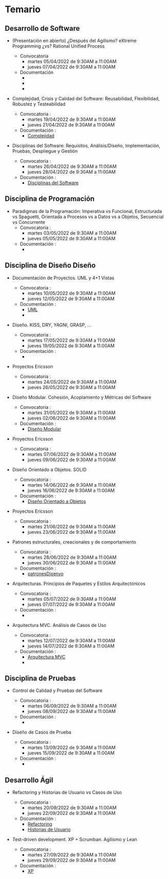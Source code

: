 # Temario

## Desarrollo de Software

- (Presentación en abierto) ¿Después del Agilismo? eXtreme Programming ¿vs? Rational Unified Process
  * Convocatoria 
     * martes 05/04/2022 de 9:30AM a 11:00AM
     * jueves 07/04/2022 de 9:30AM a 11:00AM
  * Documentación
     * []()
     * []()
     * []()  

- Complejidad, Crisis y Calidad del Software: Reusabilidad, Flexibilidad, Robustez y Testeabilidad
  * Convocatoria :
     * martes 19/04/2022 de 9:30AM a 11:00AM
     * jueves 21/04/2022 de 9:30AM a 11:00AM
  * Documentación :
     * [Complejidad](https://github.com/USantaTecla-0-general/3-publicaciones/tree/master/USantaTecla/1-fundamentos/3-complejidad)

- Disciplinas del Software: Requisitos, Análisis/Diseño, Implementación, Pruebas, Despliegue y Gestión
  * Convocatoria :
     * martes 26/04/2022 de 9:30AM a 11:00AM
     * jueves 28/04/2022 de 9:30AM a 11:00AM
  * Documentación :
     * [Disciplinas del Software](https://github.com/USantaTecla-0-general/3-publicaciones/tree/master/USantaTecla/1-fundamentos/5-disciplinasSoftware)

## Disciplina de Programación

- Paradigmas de la Programación: Imperativa vs Funcional, Estructurada vs Spaguetti, Orientada a Procesos vs a Datos vs a Objetos, Secuencial vs Concurrente
  * Convocatoria :
    * martes 03/05/2022 de 9:30AM a 11:00AM
    * jueves 05/05/2022 de 9:30AM a 11:00AM
  * Documentación :
    * []()

## Disciplina de Diseño Diseño

- Documentación de Proyectos. UML y 4+1 Vistas
  * Convocatoria :
     * martes 10/05/2022 de 9:30AM a 11:00AM
     * jueves 12/05/2022 de 9:30AM a 11:00AM
  * Documentación :
     * [UML](https://github.com/USantaTecla-0-general/3-publicaciones/tree/master/USantaTecla/tech-uml)
     * []()

- Diseño. KISS, DRY, YAGNI, GRASP, ...
  * Convocatoria :
     * martes 17/05/2022 de 9:30AM a 11:00AM
     * jueves 19/05/2022 de 9:30AM a 11:00AM
  * Documentación :
     * []()

- Proyectos Ericsson
  * Convocatoria :
    * martes 24/05/2022 de 9:30AM a 11:00AM
    * jueves 26/05/2022 de 9:30AM a 11:00AM

- Diseño Modular. Cohesión, Acoplamiento y Métricas del Software
  * Convocatoria :
     * martes 31/05/2022 de 9:30AM a 11:00AM
     * jueves 02/06/2022 de 9:30AM a 11:00AM
  * Documentación :
     * [Diseño Modular](https://github.com/USantaTecla-0-general/3-publicaciones/tree/master/USantaTecla/3-disenyo/2-disenyoModular)

- Proyectos Ericsson
  * Convocatoria :
     * martes 07/06/2022 de 9:30AM a 11:00AM
     * jueves 09/06/2022 de 9:30AM a 11:00AM

- Diseño Orientado a Objetos. SOLID
  * Convocatoria :
     * martes 14/06/2022 de 9:30AM a 11:00AM
     * jueves 16/06/2022 de 9:30AM a 11:00AM
  * Documentación :
     * [Diseño Orientado a Objetos](https://github.com/USantaTecla-0-general/3-publicaciones/tree/master/USantaTecla/3-disenyo/3-disenyoOrientadoObjetos)

- Proyectos Ericsson
  * Convocatoria :
     * martes 21/06/2022 de 9:30AM a 11:00AM
     * jueves 23/06/2022 de 9:30AM a 11:00AM

- Patrones estructurales, creacionales y de comportamiento
  * Convocatoria :
     * martes 28/06/2022 de 9:30AM a 11:00AM
     * jueves 30/06/2022 de 9:30AM a 11:00AM
  * Documentación :
     * [patronesDisenyo](https://github.com/USantaTecla-0-general/3-publicaciones/tree/master/USantaTecla/3-disenyo/4-patronesDisenyo)

- Arquitecturas. Principios de Paquetes y Estilos Arquitectónicos
  * Convocatoria :
     * martes 05/07/2022 de 9:30AM a 11:00AM
     * jueves 07/07/2022 de 9:30AM a 11:00AM
  * Documentación :
     * []()

- Arquitectura MVC. Análisis de Casos de Uso
  * Convocatoria :
     * martes 12/07/2022 de 9:30AM a 11:00AM
     * jueves 14/07/2022 de 9:30AM a 11:00AM
  * Documentación :
     * [Arquitectura MVC](https://github.com/USantaTecla-0-general/3-publicaciones/tree/master/USantaTecla/3-disenyo/6-arquitecturaMVC)
     * []()

## Disciplina de Pruebas

- Control de Calidad y Pruebas del Software
  * Convocatoria :
     * martes 06/09/2022 de 9:30AM a 11:00AM
     * jueves 08/09/2022 de 9:30AM a 11:00AM
  * Documentación :
     * []()

- Diseño de Casos de Prueba
  * Convocatoria :
     * martes 13/09/2022 de 9:30AM a 11:00AM
     * jueves 15/09/2022 de 9:30AM a 11:00AM
  * Documentación :
     * []()


## Desarrollo Ágil

- Refactoring y Historias de Usuario vs Casos de Uso
  * Convocatoria :
     * martes 20/09/2022 de 9:30AM a 11:00AM
     * jueves 22/09/2022 de 9:30AM a 11:00AM
  * Documentación :
     * [Refactoring](https://github.com/USantaTecla-0-general/3-publicaciones/tree/master/USantaTecla/6-agiles/1-refactoring)
     * [Historias de Usuario](https://github.com/USantaTecla-0-general/3-publicaciones/tree/master/USantaTecla/6-agiles/2-historiasUsuario)

- Test-driven development. XP + Scrumban. Agilismo y Lean
  * Convocatoria : 
     * martes 27/09/2022 de 9:30AM a 11:00AM
     * jueves 29/09/2022 de 9:30AM a 11:00AM
  * Documentación :
     * [XP](https://github.com/USantaTecla-0-general/3-publicaciones/tree/master/USantaTecla/6-agiles/3-eXteProgramming)

